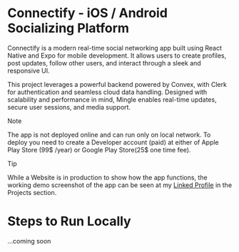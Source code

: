 # Connectify - iOS / Android Socializing Platform


Connectify is a modern real-time social networking app built using React Native and Expo for mobile development. It allows users to create profiles, post updates, follow other users, and interact through a sleek and responsive UI.

This project leverages a powerful backend powered by Convex, with Clerk for authentication and seamless cloud data handling. Designed with scalability and performance in mind, Mingle enables real-time updates, secure user sessions, and media support.


> [!NOTE]
> The app is not deployed online and can run only on local network. To deploy you need to create a Developer account (paid) at either of Apple Play Store (99$ /year) or Google Play Store(25$ one time fee).



> [!TIP]
> While a Website is in production to show how the app functions, the working demo screenshot of the app can be seen at my [Linked Profile](https://www.linkedin.com/in/hamad-a-ansari/) in the Projects section.


# Steps to Run Locally

...coming soon